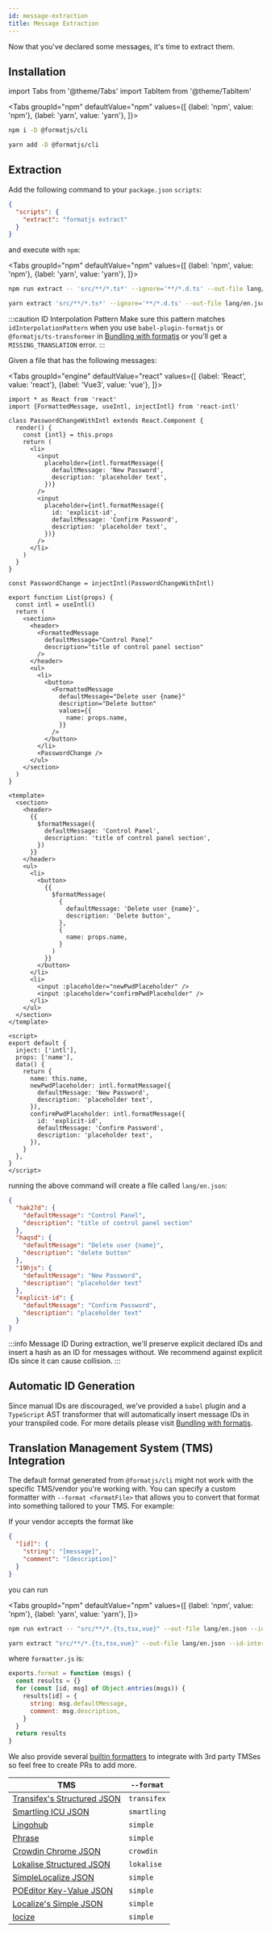 ```yaml
---
id: message-extraction
title: Message Extraction
---
```


Now that you've declared some messages, it's time to extract them.

## Installation

import Tabs from '@theme/Tabs'
import TabItem from '@theme/TabItem'

<Tabs
groupId="npm"
defaultValue="npm"
values={[
{label: 'npm', value: 'npm'},
{label: 'yarn', value: 'yarn'},
]}>
<TabItem value="npm">

```sh
npm i -D @formatjs/cli
```

</TabItem>
<TabItem value="yarn">

```sh
yarn add -D @formatjs/cli
```

</TabItem>
</Tabs>

## Extraction

Add the following command to your `package.json` `scripts`:

```json
{
  "scripts": {
    "extract": "formatjs extract"
  }
}
```

and execute with `npm`:

<Tabs
groupId="npm"
defaultValue="npm"
values={[
{label: 'npm', value: 'npm'},
{label: 'yarn', value: 'yarn'},
]}>
<TabItem value="npm">

```sh
npm run extract -- 'src/**/*.ts*' --ignore='**/*.d.ts' --out-file lang/en.json --id-interpolation-pattern '[sha512:contenthash:base64:6]'
```

</TabItem>
<TabItem value="yarn">

```sh
yarn extract 'src/**/*.ts*' --ignore='**/*.d.ts' --out-file lang/en.json --id-interpolation-pattern '[sha512:contenthash:base64:6]'
```

</TabItem>
</Tabs>

:::caution ID Interpolation Pattern
Make sure this pattern matches `idInterpolationPattern` when you use `babel-plugin-formatjs` or `@formatjs/ts-transformer` in [Bundling with formatjs](https://formatjs.io/docs/guides/bundler-plugins) or you'll get a `MISSING_TRANSLATION` error.
:::

Given a file that has the following messages:

<Tabs
groupId="engine"
defaultValue="react"
values={[
{label: 'React', value: 'react'},
{label: 'Vue3', value: 'vue'},
]}>

<TabItem value="react">

```tsx
import * as React from 'react'
import {FormattedMessage, useIntl, injectIntl} from 'react-intl'

class PasswordChangeWithIntl extends React.Component {
  render() {
    const {intl} = this.props
    return (
      <li>
        <input
          placeholder={intl.formatMessage({
            defaultMessage: 'New Password',
            description: 'placeholder text',
          })}
        />
        <input
          placeholder={intl.formatMessage({
            id: 'explicit-id',
            defaultMessage: 'Confirm Password',
            description: 'placeholder text',
          })}
        />
      </li>
    )
  }
}

const PasswordChange = injectIntl(PasswordChangeWithIntl)

export function List(props) {
  const intl = useIntl()
  return (
    <section>
      <header>
        <FormattedMessage
          defaultMessage="Control Panel"
          description="title of control panel section"
        />
      </header>
      <ul>
        <li>
          <button>
            <FormattedMessage
              defaultMessage="Delete user {name}"
              description="Delete button"
              values={{
                name: props.name,
              }}
            />
          </button>
        </li>
        <PasswordChange />
      </ul>
    </section>
  )
}
```

</TabItem>

<TabItem value="vue">

```vue
<template>
  <section>
    <header>
      {{
        $formatMessage({
          defaultMessage: 'Control Panel',
          description: 'title of control panel section',
        })
      }}
    </header>
    <ul>
      <li>
        <button>
          {{
            $formatMessage(
              {
                defaultMessage: 'Delete user {name}',
                description: 'Delete button',
              },
              {
                name: props.name,
              }
            )
          }}
        </button>
      </li>
      <li>
        <input :placeholder="newPwdPlaceholder" />
        <input :placeholder="confirmPwdPlaceholder" />
      </li>
    </ul>
  </section>
</template>

<script>
export default {
  inject: ['intl'],
  props: ['name'],
  data() {
    return {
      name: this.name,
      newPwdPlaceholder: intl.formatMessage({
        defaultMessage: 'New Password',
        description: 'placeholder text',
      }),
      confirmPwdPlaceholder: intl.formatMessage({
        id: 'explicit-id',
        defaultMessage: 'Confirm Password',
        description: 'placeholder text',
      }),
    }
  },
}
</script>
```

</TabItem>
</Tabs>

running the above command will create a file called `lang/en.json`:

```json
{
  "hak27d": {
    "defaultMessage": "Control Panel",
    "description": "title of control panel section"
  },
  "haqsd": {
    "defaultMessage": "Delete user {name}",
    "description": "delete button"
  },
  "19hjs": {
    "defaultMessage": "New Password",
    "description": "placeholder text"
  },
  "explicit-id": {
    "defaultMessage": "Confirm Password",
    "description": "placeholder text"
  }
}
```

:::info Message ID
During extraction, we'll preserve explicit declared IDs and insert a hash as an ID for messages without. We recommend against explicit IDs since it can cause collision.
:::

## Automatic ID Generation

Since manual IDs are discouraged, we've provided a `babel` plugin and a `TypeScript` AST transformer that will automatically insert message IDs in your transpiled code. For more details please visit [Bundling with formatjs](https://formatjs.io/docs/guides/bundler-plugins).

## Translation Management System (TMS) Integration

The default format generated from `@formatjs/cli` might not work with the specific TMS/vendor you're working with. You can specify a custom formatter with `--format <formatFile>` that allows you to convert that format into something tailored to your TMS. For example:

If your vendor accepts the format like

```json
{
  "[id]": {
    "string": "[message]",
    "comment": "[description]"
  }
}
```

you can run

<Tabs
groupId="npm"
defaultValue="npm"
values={[
{label: 'npm', value: 'npm'},
{label: 'yarn', value: 'yarn'},
]}>
<TabItem value="npm">

```sh
npm run extract -- "src/**/*.{ts,tsx,vue}" --out-file lang/en.json --id-interpolation-pattern '[sha512:contenthash:base64:6]' --format formatter.js
```

</TabItem>
<TabItem value="yarn">

```sh
yarn extract "src/**/*.{ts,tsx,vue}" --out-file lang/en.json --id-interpolation-pattern '[sha512:contenthash:base64:6]' --format formatter.js
```

</TabItem>
</Tabs>

where `formatter.js` is:

```js
exports.format = function (msgs) {
  const results = {}
  for (const [id, msg] of Object.entries(msgs)) {
    results[id] = {
      string: msg.defaultMessage,
      comment: msg.description,
    }
  }
  return results
}
```

We also provide several [builtin formatters](../tooling/cli.md#builtin-formatters) to integrate with 3rd party TMSes so feel free to create PRs to add more.

| TMS                                                                                        | `--format`  |
| ------------------------------------------------------------------------------------------ | ----------- |
| [Transifex's Structured JSON](https://docs.transifex.com/formats/json/structured-json)     | `transifex` |
| [Smartling ICU JSON](https://help.smartling.com/hc/en-us/articles/360008000733-JSON)       | `smartling` |
| [Lingohub](https://lingohub.com/developers/resource-files/json-localization/)              | `simple`    |
| [Phrase](https://help.phrase.com/help/simple-json)                                         | `simple`    |
| [Crowdin Chrome JSON](https://support.crowdin.com/file-formats/chrome-json/)               | `crowdin`   |
| [Lokalise Structured JSON](https://docs.lokalise.com/en/articles/3229161-structured-json)  | `lokalise`  |
| [SimpleLocalize JSON](https://simplelocalize.io/docs/file-formats/simplelocalize-json/)    | `simple`    |
| [POEditor Key-Value JSON](https://poeditor.com/localization/files/key-value-json)          | `simple`    |
| [Localize's Simple JSON](https://developers.localizejs.com/docs/simple-json-import-export) | `simple`    |
| [locize](https://docs.locize.com/integration/supported-formats#json-nested)                | `simple`    |

